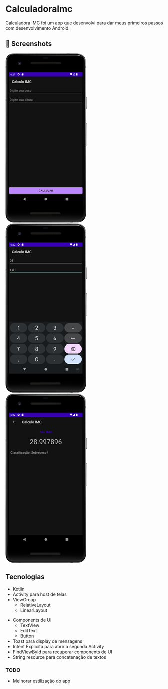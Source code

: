 # CalculadoraImc
Calculadora IMC foi um app que desenvolvi para dar meus primeiros passos com desenvolvimento Android. 

## :camera_flash: Screenshots
<!-- You can add more screenshots here if you like -->
<img src="/result/Screenshot_20230810_152143.png" width="260">&emsp;<img src="/result/Screenshot_20230810_152243.png" width="260">&emsp;<img src="/result/Screenshot_20230810_152303.png" width="260">

## Tecnologias
* Kotlin
* Activity para host de telas
* ViewGroup
    * RelativeLayout
    * LinearLayout
- Components de UI
    - TextView
    - EditText
    - Button
- Toast para display de mensagens
- Intent Explicita para abrir a segunda Activity
- FindViewById para recuperar components de UI
- String resource para concatenação de textos


### TODO
- Melhorar estilização do app
